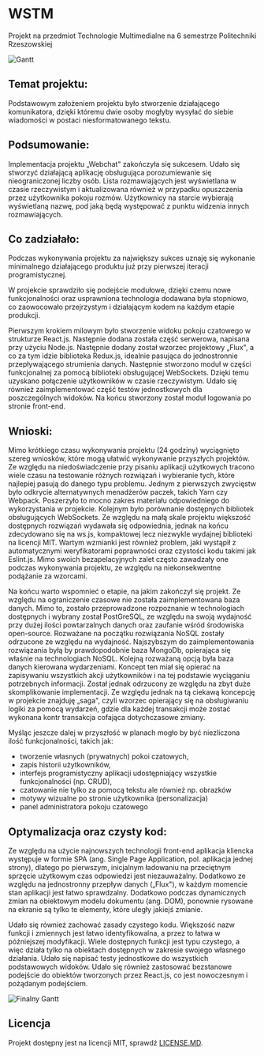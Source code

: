 # WSTM
Projekt na przedmiot Technologie Multimedialne na 6 semestrze Politechniki Rzeszowskiej

![Gantt](https://i.imgur.com/Uk9avRc.png)

## Temat projektu:

Podstawowym założeniem projektu było stworzenie działającego komunikatora, dzięki któremu dwie osoby mogłyby wysyłać do siebie wiadomości w postaci niesformatowanego tekstu.

## Podsumowanie:

Implementacja projektu „Webchat" zakończyła się sukcesem. Udało się stworzyć działającą aplikację obsługująca porozumiewanie się nieograniczonej liczby osób. Lista rozmawiających jest wyświetlana w czasie rzeczywistym i aktualizowana również w przypadku opuszczenia przez użytkownika pokoju rozmów. Użytkownicy na starcie wybierają wyświetlaną nazwę, pod jaką będą występować z punktu widzenia innych rozmawiających.

## Co zadziałało:

Podczas wykonywania projektu za największy sukces uznaję się wykonanie minimalnego działającego produktu już przy pierwszej iteracji programistycznej.

W projekcie sprawdziło się podejście modułowe, dzięki czemu nowe funkcjonalności oraz usprawniona technologia dodawana była stopniowo, co zaowocowało przejrzystym i działającym kodem na każdym etapie produkcji.

Pierwszym krokiem milowym było stworzenie widoku pokoju czatowego w strukturze React.js. Następnie dodana została część serwerowa, napisana przy użyciu Node.js. Następnie dodany został wzorzec projektowy „Flux", a co za tym idzie biblioteka Redux.js, idealnie pasująca do jednostronnie przepływającego strumienia danych. Następnie stworzono moduł w części funkcjonalnej za pomocą biblioteki obsługującej WebSockets. Dzięki temu uzyskano połączenie użytkowników w czasie rzeczywistym. Udało się również zaimplementować część testów jednostkowych dla poszczególnych widoków. Na końcu stworzony został moduł logowania po stronie front-end.

## Wnioski:

Mimo krótkiego czasu wykonywania projektu (24 godziny) wyciągnięto szereg wniosków, które mogą ułatwić wykonywanie przyszłych projektów. Ze względu na niedoświadczenie przy pisaniu aplikacji użytkowych tracono wiele czasu na testowanie różnych rozwiązań i wybieranie tych, które najlepiej pasują do danego typu problemu. Jednym z pierwszych zwycięstw było odkrycie alternatywnych menadżerów paczek, takich Yarn czy Webpack. Poszerzyło to mocno zakres materiału odpowiedniego do wykorzystania w projekcie. Kolejnym było porównanie dostępnych bibliotek obsługujących WebSockets. Ze względu na małą skale projektu większość dostępnych rozwiązań wydawała się odpowiednia, jednak na końcu zdecydowano się na ws.js, kompaktowej lecz niezwykle wydajnej biblioteki na licencji MIT. Wartym wzmianki jest również problem, jaki wystąpił z automatycznymi weryfikatorami poprawności oraz czystości kodu takimi jak Eslint.js. Mimo swoich bezapelacyjnych zalet często zawadzały one podczas wykonywania projektu, ze względu na niekonsekwentne podążanie za wzorcami.

Na końcu warto wspomnieć o etapie, na jakim zakończył się projekt. Ze względu na ograniczenie czasowe nie została zaimplementowana baza danych. Mimo to, zostało przeprowadzone rozpoznanie w technologiach dostępnych i wybrany został PostGreSQL, ze względu na swoją wydajność przy dużej ilości powtarzalnych danych oraz zaufanie wśród środowiska open-source. Rozważane na początku rozwiązania NoSQL zostały odrzucone ze względu na wydajność. Najszybszym do zaimplementowania rozwiązania byłą by prawdopodobnie baza MongoDb, opierająca się właśnie na technologiach NoSQL. Kolejną rozważaną opcją była baza danych kierowana wydarzeniami. Koncept ten miał się opierać na zapisywaniu wszystkich akcji użytkowników i na tej podstawie wyciąganiu potrzebnych informacji. Został jednak odrzucony ze względu na zbyt duże skomplikowanie implementacji. Ze względu jednak na tą ciekawą koncepcję w projekcie znajduję „saga", czyli wzorzec opierający się na obsługiwaniu logiki za pomocą wydarzeń, gdzie dla każdej transakcji może zostać wykonana kontr transakcja cofająca dotychczasowe zmiany.

Myśląc jeszcze dalej w przyszłość w planach mogło by być niezliczona ilość funkcjonalności, takich jak:
- tworzenie własnych (prywatnych) pokoi czatowych,
- zapis historii użytkowników,
- interfejs programistyczny aplikacji udostępniający wszystkie funkcjonalności (np. CRUD),
- czatowanie nie tylko za pomocą tekstu ale również np. obrazków
- motywy wizualne po stronie użytkownika (personalizacja)
- panel administratora pokoju czatowego

## Optymalizacja oraz czysty kod:

Ze względu na użycie najnowszych technologii front-end aplikacja kliencka występuje w formie SPA (ang. Single Page Application, pol. aplikacja jednej strony), dlatego po pierwszym, inicjalnym ładowaniu na przeciętnym sprzęcie użytkowym czas odpowiedzi jest niezauważalny. Dodatkowo ze względu na jednostronny przepływ danych („Flux"), w każdym momencie stan aplikacji jest łatwo sprawdzalny. Dodatkowo podczas dynamicznych zmian na obiektowym modelu dokumentu (ang. DOM), ponownie rysowane na ekranie są tylko te elementy, które uległy jakiejś zmianie.

Udało się również zachować zasady czystego kodu. Większość nazw funkcji i zmiennych jest łatwo identyfikowalna, a przez to łatwa w późniejszej modyfikacji. Wiele dostępnych funkcji jest typu czystego, a więc działa tylko na obiektach dostępnych w zakresie swojego własnego działania. Udało się napisać testy jednostkowe do wszystkich podstawowych widoków. Udało się również zastosować bezstanowe podejście do obiektów tworzonych przez React.js, co jest nowoczesnym i pożądanym podejściem.

![Finalny Gantt](https://i.imgur.com/krsxNdD.png)

## Licencja
Projekt dostępny jest na licencji MIT, sprawdź [LICENSE.MD](LICENSE.md).